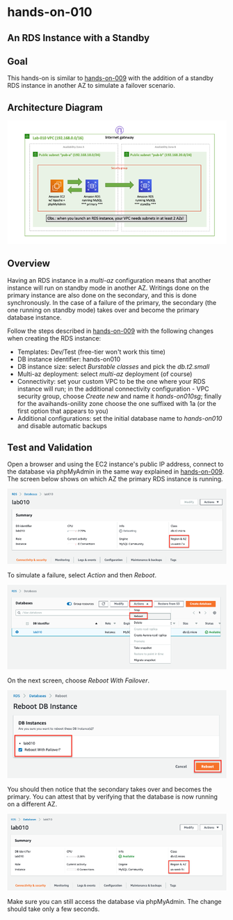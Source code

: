 # hands-on-010

## An RDS Instance with a Standby



## Goal
This hands-on is similar to [hands-on-009](../hands-on-009) with the addition of a standby RDS instance in another AZ to simulate a failover scenario.

## Architecture Diagram

![hands-on-010-arch-01](images/hands-on-010-arch-01.png)


## Overview
Having an RDS instance in a *multi-az* configuration means that another instance will run on standby mode in another AZ.  Writings done on the primary instance are also done on the secondary, and this is done synchronously. In the case of a failure of the primary, the secondary (the one running on standby mode) takes over and become the primary database instance.  

Follow the steps described in [hands-on-009](../hands-on-009) with the following changes when creating the RDS instance:

* Templates: Dev/Test (free-tier won't work this time)
* DB instance identifier: hands-on010
* DB instance size: select *Burstable classes* and pick the *db.t2.small*
* Multi-az deployment: select *multi-az* deployment (of course)
* Connectivity: set your custom VPC to be the one where your RDS instance will run; in the additional connectivity configuration - VPC security group, choose *Create new* and name it *hands-on010sg*; finally for the avaihands-onility zone choose the one suffixed with 1a (or the first option that appears to you)
* Additional configurations: set the initial database name to *hands-on010* and disable automatic backups

## Test and Validation

Open a browser and using the EC2 instance's public IP address, connect to the database via phpMyAdmin in the same way explained in [hands-on-009](../hands-on-009). The screen below shows on which AZ the primary RDS instance is running.

![hands-on-010-scrn-01](images/hands-on-010-scrn-01.png)

To simulate a failure, select *Action* and then *Reboot*.

![hands-on-010-scrn-02](images/hands-on-010-scrn-02.png)

On the next screen, choose *Reboot With Failover*.

![hands-on-010-scrn-03](images/hands-on-010-scrn-03.png)

You should then notice that the secondary takes over and becomes the primary. You can attest that by verifying that the database is now running on a different AZ.

![hands-on-010-scrn-04](images/hands-on-010-scrn-04.png)

Make sure you can still access the database via phpMyAdmin. The change should take only a few seconds.
